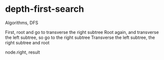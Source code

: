 # depth-first-search
Algorithms, DFS 

First, root and go to transverse the right subtree
Root again, and transverse the left subtree, so go to the right subtree
Transverse the left subtree, the right subtree and root 

node.right, result 
